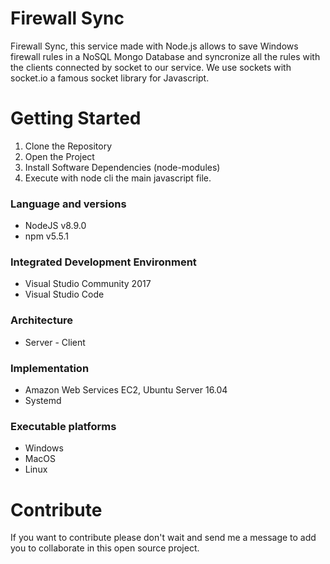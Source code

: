 # Firewall Sync
Firewall Sync, this service made with Node.js allows to save Windows firewall rules in a NoSQL Mongo Database and syncronize all the rules with the clients connected by socket to our service. 
We use sockets with socket.io a famous socket library for Javascript.

# Getting Started
1.  Clone the Repository
2.  Open the Project
3.	Install Software Dependencies (node-modules)
4.  Execute with node cli the main javascript file.

### Language and versions
* NodeJS v8.9.0
* npm v5.5.1

### Integrated Development Environment
* Visual Studio Community 2017
* Visual Studio Code

### Architecture
* Server - Client

### Implementation
* Amazon Web Services EC2, Ubuntu Server 16.04
* Systemd

### Executable platforms
* Windows
* MacOS
* Linux

# Contribute
If you want to contribute please don't wait and send me a message to add you to collaborate in this open source project.

